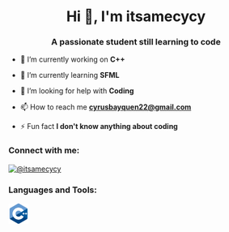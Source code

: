 <h1 align="center">Hi 👋, I'm itsamecycy</h1>
<h3 align="center">A passionate student still learning to code</h3>

- 🔭 I’m currently working on **C++**

- 🌱 I’m currently learning **SFML**

- 🤝 I’m looking for help with **Coding**

- 📫 How to reach me **cyrusbayquen22@gmail.com**

- ⚡ Fun fact **I don't know anything about coding**

<h3 align="left">Connect with me:</h3>
<p align="left">
<a href="https://www.instagram.com/itsamecycy/?next=%2F" target="blank"><img align="center" src="https://raw.githubusercontent.com/rahuldkjain/github-profile-readme-generator/master/src/images/icons/Social/instagram.svg" alt="@itsamecycy" height="30" width="40" /></a>
</p>

<h3 align="left">Languages and Tools:</h3>
<p align="left"> <a href="https://www.w3schools.com/cpp/" target="_blank" rel="noreferrer"> <img src="https://raw.githubusercontent.com/devicons/devicon/master/icons/cplusplus/cplusplus-original.svg" alt="cplusplus" width="40" height="40"/> </a> </p>
